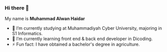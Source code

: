### Hi there 👋

My name is **Muhammad Alwan Haidar**

- 🔭 I’m currently studying at Muhammadiyah Cyber University, majoring in S1 Informatics.
- 🌱 I’m currently learning front end & back end developer in Dicoding.
- ⚡ Fun fact: I have obtained a bachelor's degree in agriculture.
